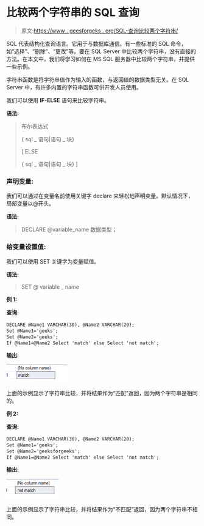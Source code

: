 # 比较两个字符串的 SQL 查询

> 原文:[https://www . geesforgeks . org/SQL-查询比较两个字符串/](https://www.geeksforgeeks.org/sql-query-to-compare-two-strings/)

SQL 代表结构化查询语言。它用于与数据库通信。有一些标准的 SQL 命令，如“选择”、“删除”、“更改”等。要在 SQL Server 中比较两个字符串，没有直接的方法。在本文中，我们将学习如何在 MS SQL 服务器中比较两个字符串，并提供一些示例。

字符串函数是将字符串值作为输入的函数，与返回值的数据类型无关。在 SQL Server 中，有许多内置的字符串函数可供开发人员使用。

我们可以使用 **IF-ELSE** 语句来比较字符串。

**语法:**

> 布尔表达式
> 
> { sql _ 语句|语句 _ 块}
> 
> [ ELSE
> 
> { sql _ 语句|语句 _ 块} ]

### **声明变量:**

我们可以通过在变量名前使用关键字 declare 来轻松地声明变量。默认情况下，局部变量以@开头。

**语法:**

> DECLARE @variable_name 数据类型；

### **给变量设置值:**

我们可以使用 SET 关键字为变量赋值。

**语法:**

> SET @ variable _ name

**例 1:**

**查询:**

```
DECLARE @Name1 VARCHAR(30), @Name2 VARCHAR(20);
Set @Name1='geeks';
Set @Name2='geeks';
If @Name1=@Name2 Select 'match' else Select 'not match';
```

**输出:**

![](img/2b4c3acd82c9076b42956381c02cf571.png)

上面的示例显示了字符串比较，并将结果作为“匹配”返回，因为两个字符串是相同的。

**例 2:**

**查询:**

```
DECLARE @Name1 VARCHAR(30), @Name2 VARCHAR(20);
Set @Name1='geeks';
Set @Name2='geeksforgeeks';
If @Name1=@Name2 Select 'match' else Select 'not match';
```

**输出:**

![](img/a97b64dc72ef8b414060432c60a6077d.png)

上面的示例显示了字符串比较，并将结果作为“不匹配”返回，因为两个字符串不相同。